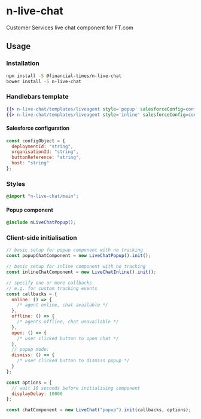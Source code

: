 # n-live-chat

Customer Services live chat component for FT.com

## Usage

### Installation

```sh
npm install -S @financial-times/n-live-chat
bower install -S n-live-chat
```

### Handlebars template

```hbs
{{> n-live-chat/templates/liveagent style='popup' salesforceConfig=configObject}}
{{> n-live-chat/templates/liveagent style='inline' salesforceConfig=configObject}}
```

#### Salesforce configuration

```js
const configObject = {
  deploymentId: "string",
  organisationId: "string",
  buttonReference: "string",
  host: "string"
};
```

### Styles

```scss
@import "n-live-chat/main";
```

#### Popup component

```scss
@include nLiveChatPopup();
```

### Client-side initialisation

```js
// basic setup for popup component with no tracking
const popupChatComponent = new LiveChatPopup().init();

// basic setup for inline component with no tracking
const inlineChatComponent = new LiveChatInline().init();
```

```js
// specify one or more callbacks
// e.g. for custom tracking events
const callbacks = {
  online: () => {
    /* agent online, chat available */
  },
  offline: () => {
    /* agents offline, chat unavailable */
  },
  open: () => {
    /* user clicked button to open chat */
  },
  // popup mode:
  dismiss: () => {
    /* user clicked button to dismiss popup */
  }
};

const options = {
  // wait 10 seconds before initialising component
  displayDelay: 10000
};

const chatComponent = new LiveChat("popup").init(callbacks, options);
```
